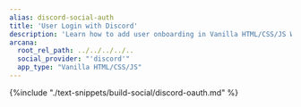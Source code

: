 ```yaml
---
alias: discord-social-auth
title: 'User Login with Discord'
description: 'Learn how to add user onboarding in Vanilla HTML/CSS/JS Web3 apps using custom login UI and Discord as the social provider.'
arcana:
  root_rel_path: ../../../../..
  social_provider: "'discord'"
  app_type: "Vanilla HTML/CSS/JS"
---
```


{%include "./text-snippets/build-social/discord-oauth.md" %}